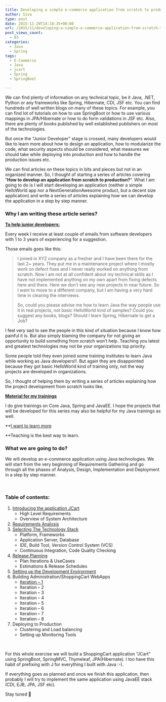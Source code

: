 ```yaml
---
title: Developing a simple e-commerce application from scratch to production using SpringBoot
author: Siva
type: post
date: 2015-11-20T14:18:35+00:00
url: /2015/11/developing-a-simple-e-commerce-application-from-scratch-to-production-using-springboot/
post_views_count:
  - 83
categories:
  - Java
  - Spring
tags:
  - E-Commerce
  - Java
  - jcart
  - Spring
  - SpringBoot

---
```

We can find plenty of information on any technical topic, be it Java, .NET, Python or any frameworks like Spring, Hibernate, CDI, JSF etc. You can find hundreds of well written blogs on many of these topics. For example, you can find lot of tutorials on how to use SpringBoot or how to use various mappings in JPA/Hibernate or how to do form validations in JSF etc. Also, there are plenty of books published by well established publishers on most of the technologies.

But once the &#8220;Junior Developer&#8221; stage is crossed, many developers would like to learn more about how to design an application, how to modularize the code, what security aspects should be considered, what measures we should take while deploying into production and how to handle the production issues etc.

We can find articles on these topics in bits and pieces but not in an organized manner. So, I thought of starting a series of articles covering &#8220;**How to develop an application from scratch to production?**&#8220;. What I am going to do is I will start developing an application (neither a simple HelloWorld app nor a NextGenerationAwesome product, but a decent size application) and write a series of articles explaining how we can develop the application in a step by step manner.

### Why I am writing these article series?

**<span style="text-decoration: underline;">To help junior developers:</span>**
  
Every week I receive at least couple of emails from software developers with 1 to 3 years of experiencing for a suggestion.

Those emails goes like this:

> I joined in XYZ company as a fresher and I have been there for the last 2+ years. They put me in a maintenance project where I mostly work on defect fixes and I never really worked on anything from scratch. Now I am not at all confident about my technical skills as I have not implemented anything on my own apart from fixing defects here and there. Here we don&#8217;t see any new projects in near future. So I want to move to a different company, but I am having a very hard time in clearing the interviews.
> 
> So, could you please advise me how to learn Java the way people use it in real projects, not basic HelloWorld kind of samples? Could you suggest any books, blogs? Should I learn Spring, Hibernate to get a Job?

I feel very sad to see the people in this kind of situation because I know how painful it is. But also simply blaming the company for not giving an opportunity to build something from scratch won&#8217;t help. Teaching you latest and greatest technologies may not be your organizations top priority.

Some people told they even joined some training institutes to learn Java while working as Java developers!!. But again they are disappointed because they got basic HelloWorld kind of training only, not the way projects are developed in organizations.

So, I thought of helping them by writing a series of articles explaining how the project development from scratch looks like.

<span style="text-decoration: underline;"><strong>Material for my trainings</strong></span>
  
I do give trainings on Core Java, Spring and JavaEE. I hope the projects that will be developed for this series may also be helpful for my Java trainings as well.

**<span style="text-decoration: underline;">I want to learn more</span>
  
**Teaching is the best way to learn.

### What we are going to do?

We will develop an e-commerce application using Java technologies. We will start from the very beginning of Requirements Gathering and go through all the phases of Analysis, Design, Implementation and Deployment in a step by step manner.

&nbsp;

### Table of contents:

  1. <a href="http://sivalabs.in/introducing-the-application-jcart/" target="_blank">Introducing the application JCart</a> 
      * High Level Requirements
      * Overview of System Architecture
  2. <a href="http://sivalabs.in/jcart-requirements-analysis/" target="_blank">Requirements Analysis</a>
  3. <a href="http://sivalabs.in/selecting-the-technology-stack-for-jcart/" target="_blank">Selecting The Technology Stack</a> 
      * Platform, Frameworks
      * Application Server, Database
      * IDE, Build Tool, Version Control System (VCS)
      * Continuous Integration, Code Quality Checking
  4. <a href="http://sivalabs.in/jcart-release-planning/" target="_blank">Release Planning</a> 
      * Plan Iterations & UseCases
      * Estimations & Release Schedules
  5. <a href="http://sivalabs.in/setting-up-the-development-environment-for-jcart/" target="_blank">Setting up the Development Environment</a>
  6. Building Administration/ShoppingCart WebApps 
      * <a href="http://sivalabs.in/2015/12/jcart-iteration-1.html" target="_blank">Iteration &#8211; 1</a>
      * Iteration &#8211; 2
      * Iteration &#8211; 3
      * Iteration &#8211; 4
      * Iteration &#8211; 5
      * Iteration &#8211; 6
      * Iteration &#8211; 7
      * Iteration &#8211; 8
  7. Deploying to Production 
      * Clustering and Load balancing
      * Setting up Monitoring Tools

&nbsp;

For this whole exercise we will build a ShoppingCart application &#8220;JCart&#8221; using SpringBoot, SpringMVC, Thymeleaf, JPA(Hibernate). I too have this habit of prefixing with J for everything I built with Java :-).

If everything goes as planned and once we finish this application, then probably I will try to implement the same application using JavaEE stack (CDI, EJB, JPA, JSF etc).

Stay tuned 🙂